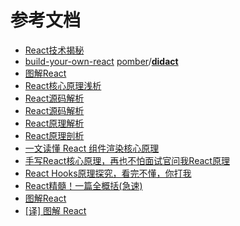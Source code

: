 

# 参考文档
- [React技术揭秘](https://react.iamkasong.com/)
- [build-your-own-react](https://pomb.us/build-your-own-react/) [pomber](https://github.com/pomber)/**[didact](https://github.com/pomber/didact)**
- [图解React](https://7kms.github.io/react-illustration-series/)
- [React核心原理浅析](https://juejin.cn/post/6987197729046790175)
- [React源码解析](https://react.jokcy.me/)
- [React源码解析](https://xiaochen1024.com/)
- [React原理解析](https://yuchengkai.cn/react/)
- [React原理剖析](https://www.jianshu.com/p/a494b9e47d0d)
- [一文读懂 React 组件渲染核心原理](https://developer.51cto.com/art/202110/685903.htm)
- [手写React核心原理，再也不怕面试官问我React原理](https://developer.51cto.com/art/202011/632675.htm)
- [React Hooks原理探究，看完不懂，你打我](https://juejin.cn/post/6891577820821061646)
- [React精髓！一篇全概括(急速)](https://juejin.cn/post/6844903843151478791)
- [图解React](https://www.jianshu.com/nb/50147629)
- [[译] 图解 React](https://zhuanlan.zhihu.com/p/39658720)